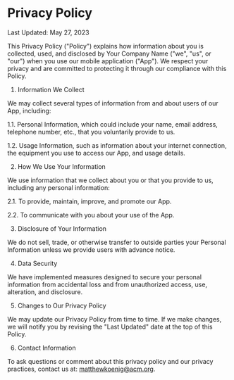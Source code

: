 #  Privacy Policy 
Last Updated: May 27, 2023

This Privacy Policy ("Policy") explains how information about you is collected, used, and disclosed by Your Company Name ("we", "us", or "our") when you use our mobile application ("App"). We respect your privacy and are committed to protecting it through our compliance with this Policy.

1. Information We Collect

We may collect several types of information from and about users of our App, including:

1.1. Personal Information, which could include your name, email address, telephone number, etc., that you voluntarily provide to us.

1.2. Usage Information, such as information about your internet connection, the equipment you use to access our App, and usage details.

2. How We Use Your Information

We use information that we collect about you or that you provide to us, including any personal information:

2.1. To provide, maintain, improve, and promote our App.

2.2. To communicate with you about your use of the App.

3. Disclosure of Your Information

We do not sell, trade, or otherwise transfer to outside parties your Personal Information unless we provide users with advance notice.

4. Data Security

We have implemented measures designed to secure your personal information from accidental loss and from unauthorized access, use, alteration, and disclosure.

5. Changes to Our Privacy Policy

We may update our Privacy Policy from time to time. If we make changes, we will notify you by revising the "Last Updated" date at the top of this Policy.

6. Contact Information

To ask questions or comment about this privacy policy and our privacy practices, contact us at: matthewkoenig@acm.org.



